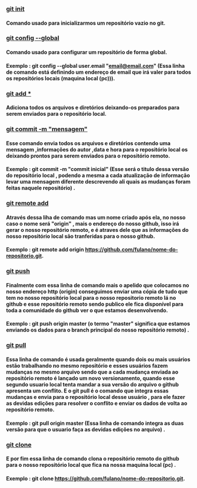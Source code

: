 ### <u>git init</u>

#### Comando usado para inicializarmos um repositório vazio no git.

### <u>git config --global</u>

#### Comando usado para configurar um repositório de forma global.

#### Exemplo : git config --global user.email "email@email.com" (Essa linha de comando está definindo um endereço de email que irá valer para todos os repositórios locais (maquina local (pc))).

### <u>git add *</u>

#### Adiciona todos os arquivos e diretórios deixando-os preparados para serem enviados para o repositório local.

### <u>git commit -m "mensagem"</u>

#### Esse comando envia todos os arquivos e diretórios contendo uma mensagem ,informações do autor ,data e hora para o repositório local os deixando prontos para serem enviados para o repositório remoto.

#### Exemplo : git commit -m "commit inicial" (Esse será o titulo dessa versão do repositório local , podendo a mesma a cada atualização de informação levar uma mensagem diferente descrevendo ali quais as mudanças foram feitas naquele repositório) .

### <u>git remote add</u>

#### Através dessa liha de comando mas um nome criado após ela, no nosso caso o nome será "origin" , mais o endereço do nosso github, isso irá gerar  o nosso repositório remoto, e é atraves dele que as informações do nosso repositório local são tranferidas para o  nosso github.

#### Exemplo : git remote add origin https://github.com/fulano/nome-do-repositorio.git.

### <u>git push</u>

#### Finalmente com essa linha de comando mais o apelido que colocamos no nosso endereço http (origin) conseguimos enviar uma cópia de tudo que tem no nosso repositório local para o nosso repositorio remoto lá no github e esse repositório remoto sendo publico ele fica disponível para toda a comunidade do github ver o que estamos desenvolvendo.

#### Exemplo : git push origin master (o termo "master" significa que estamos enviando os dados para o branch principal do nosso repositório remoto) .

### <u>git pull</u>

#### Essa linha de comando é usada geralmente quando dois ou mais usuários estão trabalhando no mesmo repositório e esses usuários fazem mudanças no mesmo arquivo sendo que a cada mudança enviada ao repositório remoto é lançado um novo versionamento, quando esse segundo usuario local tenta mandar a sua versão do arquivo o github apresenta um conflito.  E o git pull é o comando que integra essas mudanças e envia para o repositório local desse usuário , para ele fazer as devidas edições para resolver o conflito e enviar os dados de volta ao repositório remoto.

#### Exemplo : git pull origin master (Essa linha de comando integra as duas versão para que o usuario faça as devidas edições no arquivo) .

### <u>git clone</u>

#### E por fim essa linha de comando clona o repositório remoto do github para o nosso repositório local que fica na nossa maquina local (pc) .

#### Exemplo : git clone https://github.com/fulano/nome-do-repositorio.git.







####   



###   

